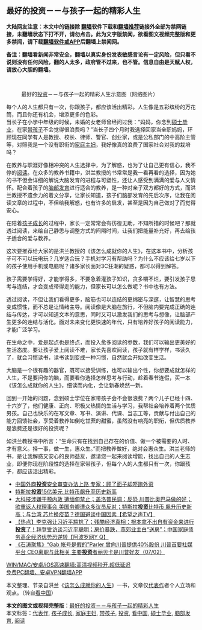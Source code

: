  <h2>最好的投资－－与孩子一起的精彩人生</h2> <p class="notice"><b>大陆网友注意：本文中的链接除 <a href="https://github.com/bannedbook/fanqiang" >翻墙</a>软件下载和<a href="https://github.com/killgcd/justmysocks/blob/master/README.md">翻墙推荐</a>链接外全部为禁网链接，未翻墙状态下打不开，请勿点击。此为文字版禁闻，欲看图文视频完整版和更多禁闻，请下载<a href="https://github.com/bannedbook/fanqiang">翻墙软件或APP</a>后翻墙上禁闻网。</p><p>备注：翻墙看新闻非常安全，翻墙以真实身份发表敏感言论有一定风险，但只看不说则没有任何风险，翻的人太多，政府管不过来，也不管。信息自由是天赋人权，请放心大胆的翻墙。</b></p>  <div class="entry"> <br /> <figure><a href="https://i2.wp.com/upload-images-bucket-v64rleca837do.s3.eu-west-1.amazonaws.com/wp-content/uploads/2021/02/09223424/20160504-1462357255.jpg?fit=580%2C442&#038;ssl=1" data-caption="最好的投资－－与孩子一起的精彩人生示意图（网络图片）"></a><figcaption class="wp-caption-text">最好的<a href="https://www.bannedbook.org/bnews/tag/%e6%8a%95%e8%b5%84/" class="st_tag internal_tag" rel="tag" title="标签 投资 下的日志">投资</a>－－与孩子一起的精彩人生示意图（网络图片）</figcaption></figure> <p>每个人的人生都只有一次，你跟孩子，都应该活出精彩。人生像是五彩缤纷的万花筒，而且你还有机会，增添更多的色彩。<br /> 当长子在小学中年级的时候，未婚的女老师曾经问过我：“妈妈，你念到<a href="https://www.bannedbook.org/bnews/tag/%E7%A1%95%E5%A3%AB%E6%AF%95%E4%B8%9A/" class="st_tag internal_tag" rel="tag" title="标签 硕士毕业 下的日志">硕士毕业</a>，在家<a href="https://www.bannedbook.org/bnews/tag/%E5%B8%A6%E5%AD%A9%E5%AD%90/" class="st_tag internal_tag" rel="tag" title="标签 带孩子 下的日志">带孩子</a>不会觉得很浪费吗？”当长子四个月时我选择回家当全职妈妈，环顾现在同学有人是教授、校长、律师、警官、创业家，或是公私部门的中高阶主管等，对照我是一个没有职衔的<a href="https://www.bannedbook.org/bnews/tag/%E5%AE%B6%E5%BA%AD%E4%B8%BB%E5%A6%87/" class="st_tag internal_tag" rel="tag" title="标签 家庭主妇 下的日志">家庭主妇</a>，我好像真的浪费了国家社会对我的栽培吗？</p> <p>在教养与职涯好像相冲突的人生选择中，为了解惑，也为了让自己更有信心，我不停的<a href="https://www.bannedbook.org/bnews/tag/%e9%98%85%e8%af%bb/" class="st_tag internal_tag" rel="tag" title="标签 阅读 下的日志">阅读</a>。在众多的教养书籍中，洪兰教授的书常常是我一看再看的选择，因为她的书不但会详细的解说大脑发育的进程与可塑性，还让人感受到满满的爱与人文情怀。配合着孩子的<a href="https://www.bannedbook.org/bnews/tag/%E8%84%91%E9%83%A8%E5%8F%91%E8%82%B2/" class="st_tag internal_tag" rel="tag" title="标签 脑部发育 下的日志">脑部发育</a>进行适合的教养，是一种对亲子双方都好的方式，而洪兰教授不遗余力的着文分享，让家长知道，孩子们脑部发育的先后次序，让我在阅读文章的过程中，不但给我解惑，也有许多的启发，甚至是因为自己做对了而觉得安心。</p>  <p>在陪着<a href="https://www.bannedbook.org/bnews/tag/%E5%AD%A9%E5%AD%90%E6%88%90%E9%95%BF/" class="st_tag internal_tag" rel="tag" title="标签 孩子成长 下的日志">孩子成长</a>的过程中，家长一定常常会有彷徨无助，不知所措的时候吧？那就透过阅读，来给自己静思与调整方式的间隔时间，让我们把能量补充好，再去给孩子适合的爱与教养。</p> <p>这次要推荐给大家的是洪兰教授的《该怎么成​​就你的人生》，在这本书中，分析孩子可不可以玩电玩？几岁适合玩？手机对学习有帮助吗？为什么不应该给七岁以下的孩子使用手机或电脑呢？诸多家长面对3C狂潮的疑惑，都可以得到解答。</p>  <p>孩子需要学得好，才能学得多，不要急着灌孩子知识，贪多嚼不烂，要引发孩子思考与连结，才会变成带得走的能力，但家长可以怎么做呢？书中也有方法。</p> <p>透过阅读，不但让我们看得更多，脑筋也可以连结的更绵密与深邃，让智慧的思考变成惯性，而不总是让情绪主导。阅读像是大脑在旅行，不但脑内要完成正确的连结与传达，才可以知道文本的意思，同时又可以激发我们的思考与想像，让脑部产生更多的连结与活化。面对未来变化更快速的年代，只有培养好孩子的阅读能力，才能广泛学习。</p>  <p>在生命之中，爱是起点也是终点，而投入愈多阅读的参数，我们可以输出更美好的生活态度。要让孩子爱上阅读不难，家长先喜欢阅读，孩子就有样学样，书读久了，就会习惯读书，读书读到变成一种习惯，自然就会开始改变生活。</p> <p>大脑是一个很有趣的器官，既可以接受训练，也可以输出个性，你想要成就怎样的人生，不是要问你的脑，而要看你选择怎样思考与行动，趁着春节连假，买一本《该怎么成​​就你的人生》，细读而内化，会让新春焕然一新。</p>  <p>回到一开始的问题，念到硕士学位在家带孩子会不会很浪费？两个儿子已经十四、十六岁了，他们健康、正向、积极又热情的生活与学习，我帮社会培养着两个优质男孩。自己也快乐的在写文章、写书、演讲、代课、当志工等，贡献与付出自己的能力回馈社会，享受着教养如倒吃甘蔗的甜蜜，虽然没有响亮的职衔，但优质教养是浪费还是很好的投资呢？</p> <p>如洪兰教授书中所言：“生命只有在找到自己存在的价值、做一个被需要的人时、才有意义。择一事，做一生，惠众生。”而把教养做好，绝对会惠众生。洪兰老师的书，是让我解惑又安心的良师益友，邀请您一起来阅读增能，找出自己的人生志业，即便你现在阶段性的选择在家带孩子，但每个人的人生都只有一次，你跟孩子，都应该活出精彩。</p> <ul class='op-related-articles' title='相关阅读'> <li><a href='https://www.bannedbook.org/bnews/headline/20210210/1484632.html' target='_blank'>中国外商<b>投资</b>安全审查办法上路 专家：顾了面子却吓跑外资</a></li> <li><a href='https://www.bannedbook.org/bnews/comments/20210209/1484155.html' target='_blank'>特斯拉<b>投资</b>15亿美元 比特币飙升至历史新高</a></li> <li><a href='https://www.bannedbook.org/bnews/comments/20210209/1484131.html' target='_blank'>大科技涉嫌干预内政 遭缅甸禁止；盖洛普民调：反恐 川普比奥巴马做的好；欲重返人权理事会 美国务卿遭众多议员反对；特斯拉<b>投资</b>比特币 飙升历史新高；与台湾 芯片换疫苗？德国避谈中国因素【希望之声TV】</a></li> <li><a href='https://www.bannedbook.org/bnews/bannedvideo/20210208/1483837.html' target='_blank'>【热点】李克强让习近平尴尬了；残酷经济真相：根本拿不出自有资金来进行<b>投资</b>了！拜登受访谈习近平聪明；房价暴跌，燕郊业主白“送房”；中国家庭债务高企经济优势恐逆转【阿波罗网Y Q】</a></li> <li><a href='https://www.bannedbook.org/bnews/bannedvideo/20210208/1483409.html' target='_blank'>《石涛聚焦》“Gab 帐号是假的”Parler 曾向川普提供40%股份 川普首要社媒平台 CEO离职与此相关 主要<b>投资</b>者丽贝卡是川普好友（07/02）</a></li> </ul> <p class="texttj"> <a href="https://github.com/bannedbook/fanqiang/wiki/V2ray%E6%9C%BA%E5%9C%BA" target="_blank">WIN/MAC/安卓/iOS高速翻墙:高清视频秒开,超低延迟</a><br/> <a href="https://github.com/bannedbook/fanqiang/wiki/%E7%A6%81%E9%97%BB%E7%BD%91%E5%AE%89%E5%8D%93%E7%BF%BB%E5%A2%99%E6%96%B0%E9%97%BBAPP" target="_blank">免费PC翻墙、安卓VPN翻墙APP</a></p><p>本文整理、节录自洪兰《<a href="https://bookzone.cwgv.com.tw/books/details/BFP018">该怎么成​​就你的人生</a>》一书，文章仅<a href="https://www.bannedbook.org/bnews/tag/%E4%BB%A3%E8%A1%A8%E4%BD%9C/" class="st_tag internal_tag" rel="tag" title="标签 代表作 下的日志">代表作</a>者个人立场和观点。（转自<span class='wp_keywordlink_affiliate'><a href="https://www.secretchina.com/" title="看中国" target="_blank">看中国</a></span>）</p><a name='sharetosocial'></a>       <div><b>本文的图文或视频完整版</b>：<a href='https://www.bannedbook.org/bnews/comments/20210210/1484792.html'>最好的投资－－与孩子一起的精彩人生</a></div>  </div><!--END ENTRY--> <div class="postfooter"> <div>本文标签：<a href="https://www.bannedbook.org/bnews/tag/%E4%BB%A3%E8%A1%A8%E4%BD%9C/" rel="tag">代表作</a>, <a href="https://www.bannedbook.org/bnews/tag/%E5%AD%A9%E5%AD%90%E6%88%90%E9%95%BF/" rel="tag">孩子成长</a>, <a href="https://www.bannedbook.org/bnews/tag/%E5%AE%B6%E5%BA%AD%E4%B8%BB%E5%A6%87/" rel="tag">家庭主妇</a>, <a href="https://www.bannedbook.org/bnews/tag/%E5%B8%A6%E5%AD%A9%E5%AD%90/" rel="tag">带孩子</a>, <a href="https://www.bannedbook.org/bnews/tag/%e6%8a%95%e8%b5%84/" rel="tag">投资</a>, <a href="https://www.bannedbook.org/bnews/tag/%e7%9c%8b%e4%b8%ad%e5%9b%bd/" rel="tag">看中国</a>, <a href="https://www.bannedbook.org/bnews/tag/%E7%A1%95%E5%A3%AB%E6%AF%95%E4%B8%9A/" rel="tag">硕士毕业</a>, <a href="https://www.bannedbook.org/bnews/tag/%E8%84%91%E9%83%A8%E5%8F%91%E8%82%B2/" rel="tag">脑部发育</a>, <a href="https://www.bannedbook.org/bnews/tag/%e9%98%85%e8%af%bb/" rel="tag">阅读</a></div>  </div><!--END POSTFOOTER--> 